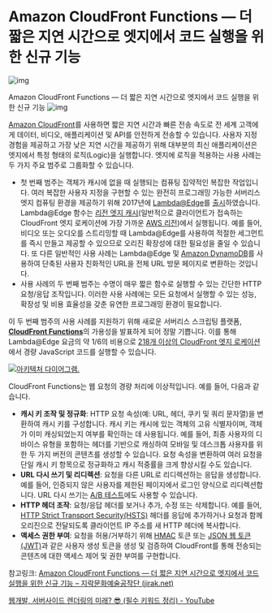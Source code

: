 

# Amazon CloudFront Functions — 더 짧은 지연 시간으로 엣지에서 코드 실행을 위한 신규 기능



![img](https://jirak.net/wp/wp-content/uploads/2021/05/cloudfront-functions-where-1024x532-1-678x381.png)

Amazon CloudFront Functions — 더 짧은 지연 시간으로 엣지에서 코드 실행을 위한 신규 기능
![img](https://jirak.net/wp/wp-content/uploads/2021/05/cloudfront-functions-where-1024x532-1.png)

[Amazon CloudFront](https://aws.amazon.com/cloudfront/)를 사용하면 짧은 지연 시간과 빠른 전송 속도로 전 세계 고객에게 데이터, 비디오, 애플리케이션 및 API를 안전하게 전송할 수 있습니다. 사용자 지정 경험을 제공하고 가장 낮은 지연 시간을 제공하기 위해 대부분의 최신 애플리케이션은 엣지에서 특정 형태의 로직(Logic)을 실행합니다. 엣지에 로직을 적용하는 사용 사례는 두 가지 주요 범주로 그룹화할 수 있습니다.

- 첫 번째 범주는 객체가 캐시에 없을 때 실행되는 컴퓨팅 집약적인 복잡한 작업입니다. 여러 복잡한 사용자 지정을 구현할 수 있는 완전히 프로그래밍 가능한 서버리스 엣지 컴퓨팅 환경을 제공하기 위해 2017년에 [Lambda@Edge](https://aws.amazon.com/lambda/edge/)를 [출시](https://aws.amazon.com/ko/blogs/korea/coming-soon-lambda-at-the-edge/)하였습니다. Lambda@Edge 함수는 [리전 엣지 캐시](https://docs.aws.amazon.com/AmazonCloudFront/latest/DeveloperGuide/HowCloudFrontWorks.html#CloudFrontRegionaledgecaches)(일반적으로 클라이언트가 접속하는 CloudFront 엣지 로케이션에 가장 가까운 [AWS 리전](https://aws.amazon.com/about-aws/global-infrastructure/regions_az/))에서 실행됩니다. 예를 들어, 비디오 또는 오디오를 스트리밍할 때 Lambda@Edge를 사용하여 적절한 세그먼트를 즉시 만들고 제공할 수 있으므로 오리진 확장성에 대한 필요성을 줄일 수 있습니다. 또 다른 일반적인 사용 사례는 Lambda@Edge 및 [Amazon DynamoDB](https://aws.amazon.com/dynamodb/)를 사용하여 단축된 사용자 친화적인 URL을 전체 URL 방문 페이지로 변환하는 것입니다.
- 사용 사례의 두 번째 범주는 수명이 매우 짧은 함수로 실행할 수 있는 간단한 HTTP 요청/응답 조작입니다. 이러한 사용 사례에는 모든 요청에서 실행할 수 있는 성능, 확장성 및 비용 효율성을 갖춘 유연한 프로그래밍 환경이 필요합니다.

이 두 번째 범주의 사용 사례를 지원하기 위해 새로운 서버리스 스크립팅 플랫폼, [**CloudFront Functions**](https://docs.aws.amazon.com/AmazonCloudFront/latest/DeveloperGuide/cloudfront-functions.html)의 가용성을 발표하게 되어 정말 기쁩니다. 이를 통해 Lambda@Edge 요금의 약 1/6의 비용으로 [218개 이상의 CloudFront 엣지 로케이션](https://aws.amazon.com/cloudfront/features/#Global_Edge_Network)에서 경량 JavaScript 코드를 실행할 수 있습니다.

[![아키텍처 다이어그램.](https://d2908q01vomqb2.cloudfront.net/da4b9237bacccdf19c0760cab7aec4a8359010b0/2021/04/01/cloudfront-functions-where-1024x532.png)](https://d2908q01vomqb2.cloudfront.net/da4b9237bacccdf19c0760cab7aec4a8359010b0/2021/04/01/cloudfront-functions-where.png)

CloudFront Functions는 웹 요청의 경량 처리에 이상적입니다. 예를 들어, 다음과 같습니다.

- **캐시 키 조작 및 정규화**: HTTP 요청 속성(예: URL, 헤더, 쿠키 및 쿼리 문자열)을 변환하여 캐시 키를 구성합니다. 캐시 키는 캐시에 있는 객체의 고유 식별자이며, 객체가 이미 캐싱되었는지 여부를 확인하는 데 사용됩니다. 예를 들어, 최종 사용자의 디바이스 유형을 포함하는 헤더를 기반으로 캐싱하여 모바일 및 데스크톱 사용자를 위한 두 가지 버전의 콘텐츠를 생성할 수 있습니다. 요청 속성을 변환하여 여러 요청을 단일 캐시 키 항목으로 정규화하고 캐시 적중률을 크게 향상시킬 수도 있습니다.
- **URL 다시 쓰기 및 리디렉션**: 요청을 다른 URL로 리디렉션하는 응답을 생성합니다. 예를 들어, 인증되지 않은 사용자를 제한된 페이지에서 로그인 양식으로 리디렉션합니다. URL 다시 쓰기는 [A/B 테스트](https://en.wikipedia.org/wiki/A/B_testing)에도 사용할 수 있습니다.
- **HTTP 헤더 조작**: 요청/응답 헤더를 보거나 추가, 수정 또는 삭제합니다. 예를 들어, [HTTP Strict Transport Security(HSTS)](https://en.wikipedia.org/wiki/HTTP_Strict_Transport_Security) 헤더를 응답에 추가하거나 요청과 함께 오리진으로 전달되도록 클라이언트 IP 주소를 새 HTTP 헤더에 복사합니다.
- **액세스 권한 부여**: 요청을 허용/거부하기 위해 [HMAC](https://en.wikipedia.org/wiki/HMAC) 토큰 또는 [JSON 웹 토큰(JWT)](https://en.wikipedia.org/wiki/JSON_Web_Token)과 같은 사용자 생성 토큰을 생성 및 검증하여 CloudFront를 통해 전송되는 콘텐츠에 대한 액세스 제어 및 권한 부여를 구현합니다.



참고링크: [Amazon CloudFront Functions — 더 짧은 지연 시간으로 엣지에서 코드 실행을 위한 신규 기능 – 지락문화예술공작단 (jirak.net)](https://jirak.net/wp/amazon-cloudfront-functions-더-짧은-지연-시간으로-엣지에서-코드-실행/)



[웹개발, 서버사이드 렌더링의 미래? 😎 (필수 키워드 정리) - YouTube](https://www.youtube.com/watch?v=RLJ6tPzXB5Q&list=WL&index=44&t=1s)

